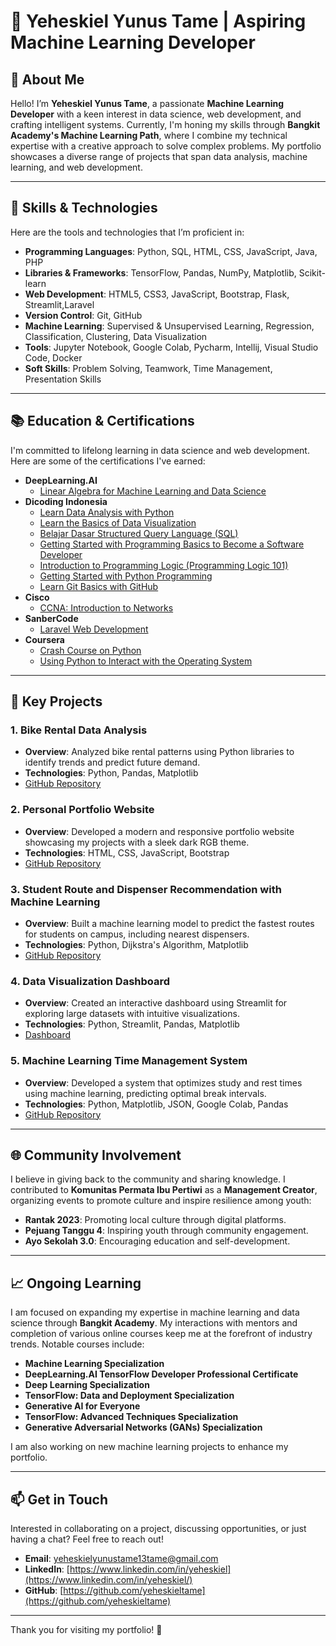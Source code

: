 # 🌟 Yeheskiel Yunus Tame | Aspiring Machine Learning Developer

## 👋 About Me
Hello! I’m **Yeheskiel Yunus Tame**, a passionate **Machine Learning Developer** with a keen interest in data science, web development, and crafting intelligent systems. Currently, I'm honing my skills through **Bangkit Academy's Machine Learning Path**, where I combine my technical expertise with a creative approach to solve complex problems. My portfolio showcases a diverse range of projects that span data analysis, machine learning, and web development.

---

## 🚀 Skills & Technologies

Here are the tools and technologies that I’m proficient in:

- **Programming Languages**: Python, SQL, HTML, CSS, JavaScript, Java, PHP
- **Libraries & Frameworks**: TensorFlow, Pandas, NumPy, Matplotlib, Scikit-learn
- **Web Development**: HTML5, CSS3, JavaScript, Bootstrap, Flask, Streamlit,Laravel
- **Version Control**: Git, GitHub
- **Machine Learning**: Supervised & Unsupervised Learning, Regression, Classification, Clustering, Data Visualization
- **Tools**: Jupyter Notebook, Google Colab, Pycharm, Intellij, Visual Studio Code, Docker
- **Soft Skills**: Problem Solving, Teamwork, Time Management, Presentation Skills

---

## 📚 Education & Certifications

I'm committed to lifelong learning in data science and web development. Here are some of the certifications I've earned:

- **DeepLearning.AI**
  - [Linear Algebra for Machine Learning and Data Science](https://www.coursera.org/account/accomplishments/verify/X1AKSP4V28QN)
- **Dicoding Indonesia**
  - [Learn Data Analysis with Python](https://www.dicoding.com/certificates/1OP84LG61ZQK)
  - [Learn the Basics of Data Visualization](https://www.dicoding.com/certificates/GRX54GKJYP0M)
  - [Belajar Dasar Structured Query Language (SQL)](https://www.dicoding.com/certificates/JMZV1234RXN9)
  - [Getting Started with Programming Basics to Become a Software Developer](https://www.dicoding.com/certificates/81P2N05WNXOY)
  - [Introduction to Programming Logic (Programming Logic 101)](https://www.dicoding.com/certificates/JLX17OVD6X72)
  - [Getting Started with Python Programming](https://www.dicoding.com/certificates/GRX54DW1YP0M)
  - [Learn Git Basics with GitHub](https://www.dicoding.com/certificates/JMZV3KO5JPN9)
- **Cisco**
  - [CCNA: Introduction to Networks](#)
- **SanberCode**
  - [Laravel Web Development](https://sanbercode.com/certificate/in/c352b903-be13-445f-9aa7-3bc77f2ba2f3)
- **Coursera**
  - [Crash Course on Python](https://www.coursera.org/account/accomplishments/verify/S6KHEU5OCWWS)
  - [Using Python to Interact with the Operating System](https://www.coursera.org/account/accomplishments/verify/5D7M81TJ3QZ2)

---

## 🎯 Key Projects

### 1. **Bike Rental Data Analysis**
   - **Overview**: Analyzed bike rental patterns using Python libraries to identify trends and predict future demand.
   - **Technologies**: Python, Pandas, Matplotlib
   - [GitHub Repository](https://github.com/yeheskieltame/Project-Data-Analist.git)

### 2. **Personal Portfolio Website**
   - **Overview**: Developed a modern and responsive portfolio website showcasing my projects with a sleek dark RGB theme.
   - **Technologies**: HTML, CSS, JavaScript, Bootstrap
   - [GitHub Repository](https://github.com/username/portfolio-website)

### 3. **Student Route and Dispenser Recommendation with Machine Learning**
   - **Overview**: Built a machine learning model to predict the fastest routes for students on campus, including nearest dispensers.
   - **Technologies**: Python, Dijkstra's Algorithm, Matplotlib
   - [GitHub Repository](https://github.com/yeheskieltame/rekomendasi_dispenser.git)

### 4. **Data Visualization Dashboard**
   - **Overview**: Created an interactive dashboard using Streamlit for exploring large datasets with intuitive visualizations.
   - **Technologies**: Python, Streamlit, Pandas, Matplotlib
   - [Dashboard](https://zsoeyhh3bvdl7bwvenk5ma.streamlit.app/)

### 5. **Machine Learning Time Management System**
   - **Overview**: Developed a system that optimizes study and rest times using machine learning, predicting optimal break intervals.
   - **Technologies**: Python, Matplotlib, JSON, Google Colab, Pandas
   - [GitHub Repository](https://github.com/yeheskieltame/Time-Management-System.git)

---

## 🌐 Community Involvement

I believe in giving back to the community and sharing knowledge. I contributed to **Komunitas Permata Ibu Pertiwi** as a **Management Creator**, organizing events to promote culture and inspire resilience among youth:

- **Rantak 2023**: Promoting local culture through digital platforms.
- **Pejuang Tanggu 4**: Inspiring youth through community engagement.
- **Ayo Sekolah 3.0**: Encouraging education and self-development.

---

## 📈 Ongoing Learning

I am focused on expanding my expertise in machine learning and data science through **Bangkit Academy**. My interactions with mentors and completion of various online courses keep me at the forefront of industry trends. Notable courses include:

- **Machine Learning Specialization**
- **DeepLearning.AI TensorFlow Developer Professional Certificate**
- **Deep Learning Specialization**
- **TensorFlow: Data and Deployment Specialization**
- **Generative AI for Everyone**
- **TensorFlow: Advanced Techniques Specialization**
- **Generative Adversarial Networks (GANs) Specialization**

I am also working on new machine learning projects to enhance my portfolio.

---

## 📫 Get in Touch

Interested in collaborating on a project, discussing opportunities, or just having a chat? Feel free to reach out!

- **Email**: [yeheskielyunustame13tame@gmail.com](mailto:yeheskielyunustame13tame@gmail.com)
- **LinkedIn**: [https://www.linkedin.com/in/yeheskiel](https://www.linkedin.com/in/yeheskiel/)
- **GitHub**: [https://github.com/yeheskieltame](https://github.com/yeheskieltame)

---

Thank you for visiting my portfolio! 🚀
